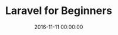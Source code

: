 ---
title: Laravel for Beginners
date: '2016-11-11 00:00:00'
layout: workshop
postImage: ''
categories:
- php laravel

startDate: '2016-11-30 00:00:00'
endDate: '2016-12-01 00:00:00'
startTime: '10:00:00'
endTime: '2016-12-02 00:00:00'

presenters: 
  - Amit Erandole
slug: laravel-for-beginners
excerpt: |
  Lorem ipsum dolor sit amet, consectetur adipisicing elit, sed do eiusmod 
  tempor incididunt ut labore et dolore magna aliqua.

  Lorem ipsum dolor sit amet, consectetur adipisicing elit, sed do eiusmod 
  tempor incididunt ut labore et dolore magna aliqua. Ut enim ad minim veniam, 
  quis nostrud exercitation ullamco laboris nisi ut aliquip ex ea commodo consequat. 
  Duis aute irure dolor in reprehenderit in voluptate velit esse.
---